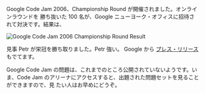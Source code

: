 <!--
date: 2006-10-31
slug: 200610googlecodejam-final
title: Google Code Jam 2006 - Championship Round
-->

Google Code Jam 2006、Championship Round が開催されました。オンラインラウンドを
勝ち抜いた 100 名が、Google ニューヨーク・オフィスに招待されて対決です。結果は、

![Google Code Jam 2006 Championship Round Result](http://static.flickr.com/121/284664008_4797661794_o.png)

見事 Petr が栄冠を勝ち取りました。Petr 強い。 Google から
[プレス・リリース](http://www.google.com/press/pressrel/codejamwinners_2006.html)
もでてます。

Google Code Jam の問題は、これまでのところ公開されていないようです。いま、Code
Jam のアリーナにアクセスすると、出題された問題セットを見ることができますので、見
たい人はお早めにどうぞ。
